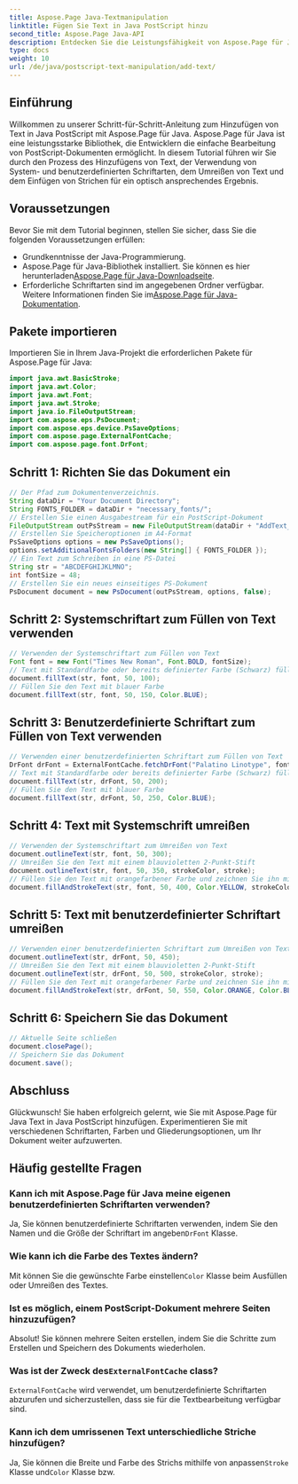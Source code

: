 ```yaml
---
title: Aspose.Page Java-Textmanipulation
linktitle: Fügen Sie Text in Java PostScript hinzu
second_title: Aspose.Page Java-API
description: Entdecken Sie die Leistungsfähigkeit von Aspose.Page für Java in unserem Tutorial zum Hinzufügen von Text zu PostScript-Dokumenten. Lernen Sie, System- und benutzerdefinierte Schriftarten problemlos zu verwenden.
type: docs
weight: 10
url: /de/java/postscript-text-manipulation/add-text/
---
```

## Einführung
Willkommen zu unserer Schritt-für-Schritt-Anleitung zum Hinzufügen von Text in Java PostScript mit Aspose.Page für Java. Aspose.Page für Java ist eine leistungsstarke Bibliothek, die Entwicklern die einfache Bearbeitung von PostScript-Dokumenten ermöglicht. In diesem Tutorial führen wir Sie durch den Prozess des Hinzufügens von Text, der Verwendung von System- und benutzerdefinierten Schriftarten, dem Umreißen von Text und dem Einfügen von Strichen für ein optisch ansprechendes Ergebnis.
## Voraussetzungen
Bevor Sie mit dem Tutorial beginnen, stellen Sie sicher, dass Sie die folgenden Voraussetzungen erfüllen:
- Grundkenntnisse der Java-Programmierung.
-  Aspose.Page für Java-Bibliothek installiert. Sie können es hier herunterladen[Aspose.Page für Java-Downloadseite](https://releases.aspose.com/page/java/).
-  Erforderliche Schriftarten sind im angegebenen Ordner verfügbar. Weitere Informationen finden Sie im[Aspose.Page für Java-Dokumentation](https://reference.aspose.com/page/java/).
## Pakete importieren
Importieren Sie in Ihrem Java-Projekt die erforderlichen Pakete für Aspose.Page für Java:
```java
import java.awt.BasicStroke;
import java.awt.Color;
import java.awt.Font;
import java.awt.Stroke;
import java.io.FileOutputStream;
import com.aspose.eps.PsDocument;
import com.aspose.eps.device.PsSaveOptions;
import com.aspose.page.ExternalFontCache;
import com.aspose.page.font.DrFont;
```
## Schritt 1: Richten Sie das Dokument ein
```java
// Der Pfad zum Dokumentenverzeichnis.
String dataDir = "Your Document Directory";
String FONTS_FOLDER = dataDir + "necessary_fonts/";
// Erstellen Sie einen Ausgabestream für ein PostScript-Dokument
FileOutputStream outPsStream = new FileOutputStream(dataDir + "AddText_outPS.ps");
// Erstellen Sie Speicheroptionen im A4-Format
PsSaveOptions options = new PsSaveOptions();
options.setAdditionalFontsFolders(new String[] { FONTS_FOLDER });
// Ein Text zum Schreiben in eine PS-Datei
String str = "ABCDEFGHIJKLMNO";
int fontSize = 48;
// Erstellen Sie ein neues einseitiges PS-Dokument
PsDocument document = new PsDocument(outPsStream, options, false);
```
## Schritt 2: Systemschriftart zum Füllen von Text verwenden
```java
// Verwenden der Systemschriftart zum Füllen von Text
Font font = new Font("Times New Roman", Font.BOLD, fontSize);
// Text mit Standardfarbe oder bereits definierter Farbe (Schwarz) füllen
document.fillText(str, font, 50, 100);
// Füllen Sie den Text mit blauer Farbe
document.fillText(str, font, 50, 150, Color.BLUE);
```
## Schritt 3: Benutzerdefinierte Schriftart zum Füllen von Text verwenden
```java
// Verwenden einer benutzerdefinierten Schriftart zum Füllen von Text
DrFont drFont = ExternalFontCache.fetchDrFont("Palatino Linotype", fontSize, Font.PLAIN);
// Text mit Standardfarbe oder bereits definierter Farbe (Schwarz) füllen
document.fillText(str, drFont, 50, 200);
// Füllen Sie den Text mit blauer Farbe
document.fillText(str, drFont, 50, 250, Color.BLUE);
```
## Schritt 4: Text mit Systemschrift umreißen
```java
// Verwenden der Systemschriftart zum Umreißen von Text
document.outlineText(str, font, 50, 300);
// Umreißen Sie den Text mit einem blauvioletten 2-Punkt-Stift
document.outlineText(str, font, 50, 350, strokeColor, stroke);
// Füllen Sie den Text mit orangefarbener Farbe und zeichnen Sie ihn mit einem blauen Stift mit 2 Spitzen Breite
document.fillAndStrokeText(str, font, 50, 400, Color.YELLOW, strokeColor, stroke);
```
## Schritt 5: Text mit benutzerdefinierter Schriftart umreißen
```java
// Verwenden einer benutzerdefinierten Schriftart zum Umreißen von Text
document.outlineText(str, drFont, 50, 450);
// Umreißen Sie den Text mit einem blauvioletten 2-Punkt-Stift
document.outlineText(str, drFont, 50, 500, strokeColor, stroke);
// Füllen Sie den Text mit orangefarbener Farbe und zeichnen Sie ihn mit einem blauen Stift mit 2 Spitzen Breite
document.fillAndStrokeText(str, drFont, 50, 550, Color.ORANGE, Color.BLUE, stroke);
```
## Schritt 6: Speichern Sie das Dokument
```java
// Aktuelle Seite schließen
document.closePage();
// Speichern Sie das Dokument
document.save();
```
## Abschluss
Glückwunsch! Sie haben erfolgreich gelernt, wie Sie mit Aspose.Page für Java Text in Java PostScript hinzufügen. Experimentieren Sie mit verschiedenen Schriftarten, Farben und Gliederungsoptionen, um Ihr Dokument weiter aufzuwerten.
## Häufig gestellte Fragen
### Kann ich mit Aspose.Page für Java meine eigenen benutzerdefinierten Schriftarten verwenden?
 Ja, Sie können benutzerdefinierte Schriftarten verwenden, indem Sie den Namen und die Größe der Schriftart im angeben`DrFont` Klasse.
### Wie kann ich die Farbe des Textes ändern?
 Mit können Sie die gewünschte Farbe einstellen`Color` Klasse beim Ausfüllen oder Umreißen des Textes.
### Ist es möglich, einem PostScript-Dokument mehrere Seiten hinzuzufügen?
Absolut! Sie können mehrere Seiten erstellen, indem Sie die Schritte zum Erstellen und Speichern des Dokuments wiederholen.
###  Was ist der Zweck des`ExternalFontCache` class?
`ExternalFontCache` wird verwendet, um benutzerdefinierte Schriftarten abzurufen und sicherzustellen, dass sie für die Textbearbeitung verfügbar sind.
### Kann ich dem umrissenen Text unterschiedliche Striche hinzufügen?
 Ja, Sie können die Breite und Farbe des Strichs mithilfe von anpassen`Stroke` Klasse und`Color` Klasse bzw.